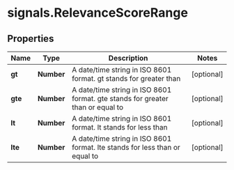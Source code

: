 # signals.RelevanceScoreRange

## Properties

Name | Type | Description | Notes
------------ | ------------- | ------------- | -------------
**gt** | **Number** | A date/time string in ISO 8601 format. gt stands for greater than | [optional] 
**gte** | **Number** | A date/time string in ISO 8601 format. gte stands for greater than or equal to | [optional] 
**lt** | **Number** | A date/time string in ISO 8601 format. lt stands for less than | [optional] 
**lte** | **Number** | A date/time string in ISO 8601 format. lte stands for less than or equal to | [optional] 


